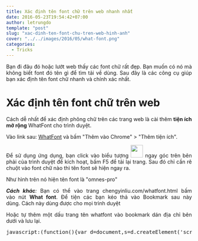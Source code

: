 ```yaml
---
title: Xác định tên font chữ trên web nhanh nhất
date: 2016-05-23T19:54:42+07:00
author: letrungdo
template: "post"
slug: "xac-dinh-ten-font-chu-tren-web-hinh-anh"
cover: "../../images/2016/05/what-font.png"
categories:
  - Tricks
---
```

<p style="text-align: justify;">
  Bạn đi đâu đó hoặc lướt web thấy các font chữ rất đẹp. Bạn muốn có nó mà không biết font đó tên gì để tìm&nbsp;tải về dùng. Sau đây là các công cụ giúp bạn xác định tên font chữ nhanh và chính xác&nbsp;nhất.
</p>

<h1 style="text-align: justify;">
  Xác định tên font chữ trên web
</h1>

<p style="text-align: justify;">
  Cách dễ nhất để xác định phông chữ trên các trang web là cài thêm <strong>tiện ích mở rộng</strong> WhatFont cho trình duyệt.
</p>

<p style="text-align: justify;">
  Vào link sau:&nbsp;<a href="https://chrome.google.com/webstore/detail/whatfont/jabopobgcpjmedljpbcaablpmlmfcogm">WhatFont</a>&nbsp;và bấm "Thêm vào Chrome" > "Thêm tiện ích".
</p>

<p style="text-align: justify;">
  Để sử dụng ứng dụng, bạn click vào biểu tượng&nbsp;<img class="size-full wp-image-2016 aligncenter" src="/media/2016/05/wf.png" alt="" width="33" height="34" />&nbsp;ngay góc trên bên phải của trình duyệt để kích hoạt, bấm F5 để tải lại trang. Sau đó chỉ cần rê chuột vào font chữ nào thì tên font sẽ hiện ngay ra.
</p>

<p style="text-align: justify;">
  Như hình trên nó hiện tên font là "omnes-pro"
</p>

<p style="text-align: justify;">
  <em><strong>Cách khác</strong>:</em> Bạn có thể vào trang&nbsp;chengyinliu.com/whatfont.html bấm vào&nbsp;nút <strong>What font</strong>. Để tiện các bạn&nbsp;kéo thả vào Bookmark sau này dùng.&nbsp;Cách này dùng được cho mọi trình duyệt
</p>

<p style="text-align: justify;">
  Hoặc tự thêm một dấu trang tên whatfont vào bookmark dán địa chỉ bên dưới và lưu lại.
</p>

<pre class="brush: jscript; title: ; notranslate" title="">javascript:(function(){var d=document,s=d.createElement('scr'+'ipt'),b=d.body,l=d.location;s.setAttribute('src','http://chengyinliu.com/wf.js?o='+encodeURIComponent(l.href)+'&amp;amp;amp;amp;amp;amp;amp;amp;amp;amp;t='+(new Date().getTime()));b.appendChild(s)})();</pre>